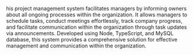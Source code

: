 his project management system facilitates managers by informing owners about all ongoing processes within the organization. It allows managers to schedule tasks, conduct meetings effortlessly, track company progress, and facilitate communication within the organization through task updates via announcements. Developed using Node, TypeScript, and MySQL database, this system provides a comprehensive solution for effective management and communication within the organization.
